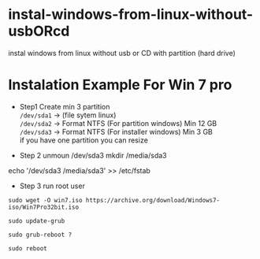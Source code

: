 # instal-windows-from-linux-without-usbORcd
instal windows from linux without usb or CD with partition (hard drive)

# Instalation Example For Win 7 pro
- Step1
Create min 3 partition <br>
```/dev/sda1``` -> (file sytem linux) <br>
```/dev/sda2``` -> Format NTFS (For partition windows) Min 12 GB <br>
```/dev/sda3``` -> Format NTFS (For installer windows) Min 3 GB <br>
if you have one partition you can resize <br>

- Step 2
unmoun /dev/sda3
mkdir /media/sda3

echo '/dev/sda3 /media/sda3' >> /etc/fstab

- Step 3
run root user
```console
sudo wget -O win7.iso https://archive.org/download/Windows7-iso/Win7Pro32bit.iso
```
```console
sudo update-grub
```
```console
sudo grub-reboot ?
```
```console
sudo reboot
```
